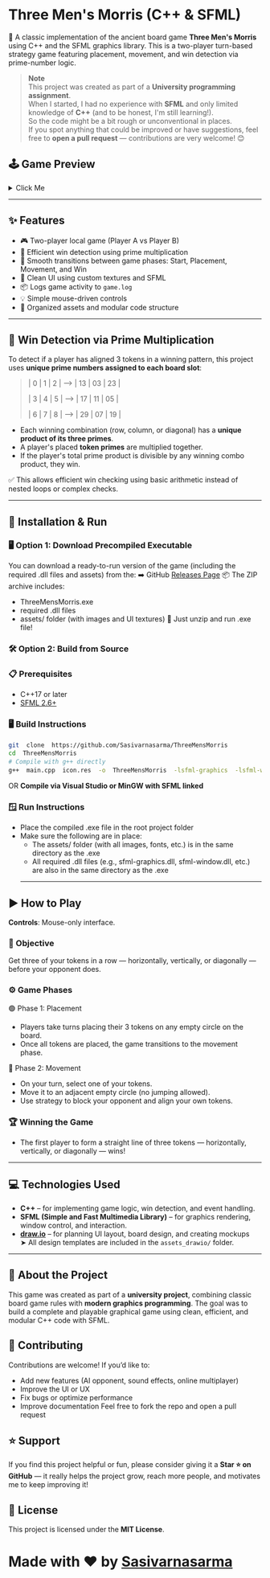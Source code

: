   

# Three Men's Morris (C++ & SFML)
🧩 A classic implementation of the ancient board game **Three Men's Morris** using C++ and the SFML graphics library. This is a two-player turn-based strategy game featuring placement, movement, and win detection via prime-number logic.

> **Note**  
> This project was created as part of a **University programming assignment**.  
> When I started, I had no experience with **SFML** and only limited knowledge of **C++** (and to be honest, I'm still learning!).  
> So the code might be a bit rough or unconventional in places.  
> If you spot anything that could be improved or have suggestions, feel free to **open a pull request** — contributions are very welcome! 😊
## 🕹️ Game Preview
<details>
<summary>Click Me</summary>
  <table align="center">
    <tr>
      <td align="center"> <img src="https://raw.githubusercontent.com/Sasivarnasarma/ThreeMensMorris/main/screenshots/ss1.png" alt="Screen Shot 1" width="300"/><br/> <sub>Start Menu</sub> </td>
      <td align="center"> <img src="https://raw.githubusercontent.com/Sasivarnasarma/ThreeMensMorris/main/screenshots/ss2.png" alt="Screen Shot 2" width="300"/><br/> <sub>Instructions Page</sub> </td>
      <td align="center"> <img src="https://raw.githubusercontent.com/Sasivarnasarma/ThreeMensMorris/main/screenshots/ss3.png" alt="Screen Shot 3" width="300"/><br/> <sub>About Page</sub> </td>
    </tr>
    <tr>
      <td align="center"> <img src="https://raw.githubusercontent.com/Sasivarnasarma/ThreeMensMorris/main/screenshots/ss4.png" alt="Screen Shot 4" width="300"/><br/> <sub>Playing Page</sub> </td>
      <td align="center"> <img src="https://raw.githubusercontent.com/Sasivarnasarma/ThreeMensMorris/main/screenshots/ss5.png" alt="Screen Shot 5" width="300"/><br/> <sub>Win Page A</sub> </td>
      <td align="center"> <img src="https://raw.githubusercontent.com/Sasivarnasarma/ThreeMensMorris/main/screenshots/ss6.png" alt="Screen Shot 6" width="300"/><br/> <sub>Win Page B</sub> </td>
    </tr>
  </table>
</details>

---
## ✨ Features
- 🎮 Two-player local game (Player A vs Player B)
- 🧠 Efficient win detection using prime multiplication
- 🧩 Smooth transitions between game phases: Start, Placement, Movement, and Win
- 🧼 Clean UI using custom textures and SFML
- 📦 Logs game activity to `game.log`
- 💡 Simple mouse-driven controls
- 🎨 Organized assets and modular code structure
---

## 🔢 Win Detection via Prime Multiplication

To detect if a player has aligned 3 tokens in a winning pattern, this project uses **unique prime numbers assigned to each board slot**:
> | 0 | 1 | 2 |  --> | 13 | 03 | 23 |
> 
> | 3 | 4 | 5 |  --> | 17 | 11 | 05 |
> 
> | 6 | 7 | 8 |  --> | 29 | 07 | 19 |
- Each winning combination (row, column, or diagonal) has a **unique product of its three primes**.
- A player's placed **token primes** are multiplied together.
- If the player's total prime product is divisible by any winning combo product, they win.

✅ This allows efficient win checking using basic arithmetic instead of nested loops or complex checks.

---

## 🔧 Installation & Run
### 🖥️ Option 1: Download Precompiled Executable
You can download a ready-to-run version of the game (including the required .dll files and assets) from the:
➡️ GitHub [Releases Page](https://github.com/Sasivarnasarma/ThreeMensMorris/releases)
📦 The ZIP archive includes:
- ThreeMensMorris.exe
- required .dll files
- assets/ folder (with images and UI textures)
📂 Just unzip and run .exe file!
### 🛠️ Option 2: Build from Source
### 📋 Prerequisites
- C++17 or later
- [SFML 2.6+](https://www.sfml-dev.org/download.php)
### 🖥️ Build Instructions
```bash
git  clone  https://github.com/Sasivarnasarma/ThreeMensMorris
cd  ThreeMensMorris
# Compile with g++ directly
g++  main.cpp  icon.res  -o  ThreeMensMorris  -lsfml-graphics  -lsfml-window  -lsfml-system  -mwindows
```
OR
**Compile via Visual Studio or MinGW with SFML linked**
### 🪟 Run Instructions
-   Place the compiled .exe file in the root project folder
-   Make sure the following are in place:
    -   The assets/ folder (with all images, fonts, etc.) is in the same directory as the .exe
    -   All required .dll files (e.g., sfml-graphics.dll, sfml-window.dll, etc.) are also in the same directory as the .exe
    ---
    
## ▶️ How to Play
**Controls**: Mouse-only interface.
### 🎯 Objective
Get three of your tokens in a row — horizontally, vertically, or diagonally — before your opponent does.

### ⚙️ Game Phases

🟢 Phase 1: Placement

- Players take turns placing their 3 tokens on any empty circle on the board.  
- Once all tokens are placed, the game transitions to the movement phase.

🔁 Phase 2: Movement
- On your turn, select one of your tokens.  
- Move it to an adjacent empty circle (no jumping allowed).  
- Use strategy to block your opponent and align your own tokens.

### 🏆 Winning the Game
- The first player to form a straight line of three tokens — horizontally, vertically, or diagonally — wins!
---

## 💻 Technologies Used

-   **C++** – for implementing game logic, win detection, and event handling.
-   **SFML (Simple and Fast Multimedia Library)** – for graphics rendering, window control, and interaction.
-   [**draw.io**](https://draw.io/) – for planning UI layout, board design, and creating mockups  
    ➤ All design templates are included in the `assets_drawio/` folder.
---

## 🧠 About the Project
This game was created as part of a **university project**, combining classic board game rules with **modern graphics programming**. The goal was to build a complete and playable graphical game using clean, efficient, and modular C++ code with SFML.

## 🤝 Contributing
Contributions are welcome! If you’d like to:
-   Add new features (AI opponent, sound effects, online multiplayer)
-   Improve the UI or UX
-   Fix bugs or optimize performance
-   Improve documentation
Feel free to fork the repo and open a pull request

## ⭐ Support
If you find this project helpful or fun, please consider giving it a **Star ⭐ on GitHub** — it really helps the project grow, reach more people, and motivates me to keep improving it!

## 📜 License
This project is licensed under the **MIT License**.

# Made with ❤️ by [Sasivarnasarma](https://github.com/Sasivarnasarma)